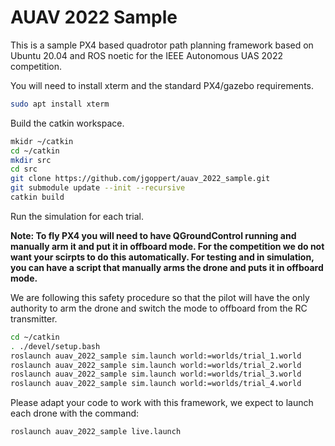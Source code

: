 # AUAV 2022 Sample

This is a sample PX4 based quadrotor path planning framework based on Ubuntu 20.04 and ROS noetic for the IEEE Autonomous UAS 2022 competition.

You will need to install xterm and the standard PX4/gazebo requirements.
```bash
sudo apt install xterm
```

Build the catkin workspace.
```bash
mkidr ~/catkin
cd ~/catkin
mkdir src
cd src
git clone https://github.com/jgoppert/auav_2022_sample.git
git submodule update --init --recursive
catkin build
```

Run the simulation for each trial.

**Note: To fly PX4 you will need to have QGroundControl running and manually arm it and put it in
offboard mode. For the competition we do not want your scirpts to do this automatically. For testing and in simulation, you can have a script that manually arms the drone and puts it in offboard mode.**

We are following this safety procedure so that the pilot will have the only 
authority to arm the drone and switch the mode to offboard from the RC transmitter.

```bash
cd ~/catkin
. ./devel/setup.bash
roslaunch auav_2022_sample sim.launch world:=worlds/trial_1.world 
roslaunch auav_2022_sample sim.launch world:=worlds/trial_2.world 
roslaunch auav_2022_sample sim.launch world:=worlds/trial_3.world 
roslaunch auav_2022_sample sim.launch world:=worlds/trial_4.world 
```

Please adapt your code to work with this framework, we expect to launch
each drone with the command:
```bash
roslaunch auav_2022_sample live.launch
```

